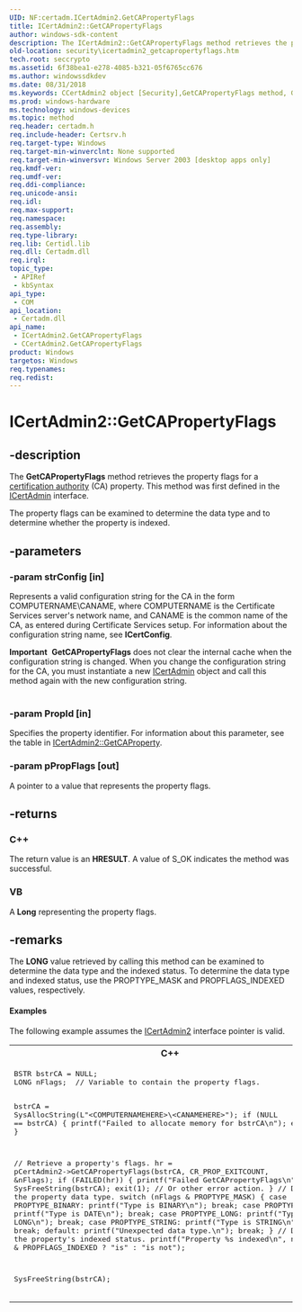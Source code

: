 ```yaml
---
UID: NF:certadm.ICertAdmin2.GetCAPropertyFlags
title: ICertAdmin2::GetCAPropertyFlags
author: windows-sdk-content
description: The ICertAdmin2::GetCAPropertyFlags method retrieves the property flags for a certification authority (CA) property.
old-location: security\icertadmin2_getcapropertyflags.htm
tech.root: seccrypto
ms.assetid: 6f38bea1-e278-4085-b321-05f6765cc676
ms.author: windowssdkdev
ms.date: 08/31/2018
ms.keywords: CCertAdmin2 object [Security],GetCAPropertyFlags method, GetCAPropertyFlags, GetCAPropertyFlags method [Security], GetCAPropertyFlags method [Security],CCertAdmin2 object, GetCAPropertyFlags method [Security],ICertAdmin2 interface, ICertAdmin2 interface [Security],GetCAPropertyFlags method, ICertAdmin2.GetCAPropertyFlags, ICertAdmin2::GetCAPropertyFlags, _certsrv_icertadmin2_getcapropertyflags, certadm/ICertAdmin2::GetCAPropertyFlags, security.icertadmin2_getcapropertyflags
ms.prod: windows-hardware
ms.technology: windows-devices
ms.topic: method
req.header: certadm.h
req.include-header: Certsrv.h
req.target-type: Windows
req.target-min-winverclnt: None supported
req.target-min-winversvr: Windows Server 2003 [desktop apps only]
req.kmdf-ver: 
req.umdf-ver: 
req.ddi-compliance: 
req.unicode-ansi: 
req.idl: 
req.max-support: 
req.namespace: 
req.assembly: 
req.type-library: 
req.lib: Certidl.lib
req.dll: Certadm.dll
req.irql: 
topic_type:
 - APIRef
 - kbSyntax
api_type:
 - COM
api_location:
 - Certadm.dll
api_name:
 - ICertAdmin2.GetCAPropertyFlags
 - CCertAdmin2.GetCAPropertyFlags
product: Windows
targetos: Windows
req.typenames: 
req.redist: 
---
```


# ICertAdmin2::GetCAPropertyFlags


## -description


The <b>GetCAPropertyFlags</b> method retrieves the property flags for a <a href="https://msdn.microsoft.com/db46def4-bfdc-4801-a57d-d568e94a2dbb">certification authority</a> (CA) property. This method was first defined in the <a href="https://msdn.microsoft.com/e906b69b-5574-4dd5-aa30-9c2a67972202">ICertAdmin</a> interface.

The property flags can be examined to determine the data type and to determine whether the property is indexed.


## -parameters




### -param strConfig [in]

Represents a valid configuration string for the CA in the form COMPUTERNAME\CANAME, where COMPUTERNAME is the Certificate Services server's network name, and CANAME is the common name of the CA, as entered during Certificate Services setup. For information about the configuration string name, see <b>ICertConfig</b>.

<div class="alert"><b>Important</b>  <b>GetCAPropertyFlags</b> does not clear the internal cache when the configuration string is changed. When you change the configuration string for the CA, you must instantiate a new <a href="https://msdn.microsoft.com/df40b6ac-825d-4e8d-a80b-6e57a4e740a2">ICertAdmin</a> object and call this method again with the new configuration string.</div>
<div> </div>

### -param PropId [in]

Specifies the property identifier. For information about this parameter, see the table in 
<a href="https://msdn.microsoft.com/8eaa2e36-4358-4abd-a7c2-2c9768766597">ICertAdmin2::GetCAProperty</a>.


### -param pPropFlags [out]

A pointer to a value that represents the property flags.


## -returns



<h3>C++</h3>
The return value is an <b>HRESULT</b>. A value of S_OK indicates the method was successful.

<h3>VB</h3>
A <b>Long</b> representing the property flags.




## -remarks



The <b>LONG</b> value retrieved by calling this method can be examined to determine the data type and the indexed status. To determine the data type and indexed status, use the PROPTYPE_MASK and PROPFLAGS_INDEXED values, respectively.


#### Examples

The following example assumes the <a href="https://msdn.microsoft.com/df40b6ac-825d-4e8d-a80b-6e57a4e740a2">ICertAdmin2</a> interface pointer is valid.

<div class="code"><span codelanguage="ManagedCPlusPlus"><table>
<tr>
<th>C++</th>
</tr>
<tr>
<td>
<pre>BSTR bstrCA = NULL;
LONG nFlags;  // Variable to contain the property flags.

bstrCA = SysAllocString(L"&lt;COMPUTERNAMEHERE&gt;\\&lt;CANAMEHERE&gt;");
if (NULL == bstrCA)
{
    printf("Failed to allocate memory for bstrCA\n");
    exit(1);
}

// Retrieve a property's flags.
hr = pCertAdmin2-&gt;GetCAPropertyFlags(bstrCA,
                                     CR_PROP_EXITCOUNT,
                                     &amp;nFlags);
if (FAILED(hr))
{
    printf("Failed GetCAPropertyFlags\n");
    SysFreeString(bstrCA);
    exit(1);  // Or other error action.
}
// Display the property data type.
switch (nFlags &amp; PROPTYPE_MASK)
{
    case PROPTYPE_BINARY:
        printf("Type is BINARY\n");
        break;
    case PROPTYPE_DATE:
        printf("Type is DATE\n");
        break;
    case PROPTYPE_LONG:
        printf("Type is LONG\n");
        break;
    case PROPTYPE_STRING:
        printf("Type is STRING\n");
        break;
    default:
        printf("Unexpected data type.\n");
        break;
}
// Display the property's indexed status.
printf("Property %s indexed\n", 
       nFlags &amp; PROPFLAGS_INDEXED ? "is" : "is not");

SysFreeString(bstrCA);</pre>
</td>
</tr>
</table></span></div>


